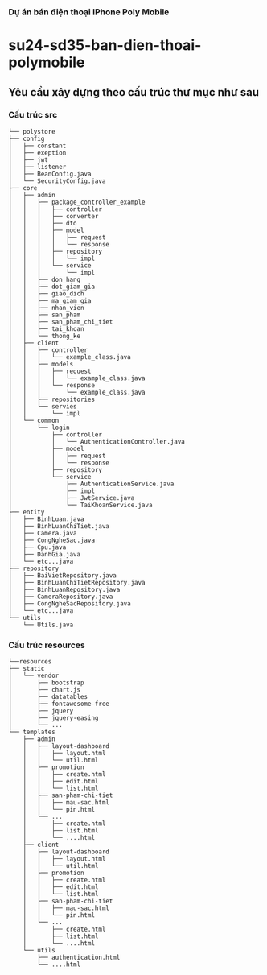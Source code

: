 ### Dự án bán điện thoại IPhone Poly Mobile
# su24-sd35-ban-dien-thoai-polymobile


## Yêu cầu xây dựng theo cấu trúc thư mục như sau

### Cấu trúc src

    └── polystore
    ├── config
    │   ├── constant
    │   ├── exeption
    │   ├── jwt
    │   ├── listener
    │   ├── BeanConfig.java
    │   └── SecurityConfig.java
    ├── core
    │   ├── admin
    │   │   ├── package_controller_example
    │   │   │   ├── controller
    │   │   │   ├── converter
    │   │   │   ├── dto
    │   │   │   ├── model
    │   │   │   │   ├── request
    │   │   │   │   └── response
    │   │   │   ├── repository
    │   │   │   │   └── impl
    │   │   │   └── service
    │   │   │       └── impl
    │   │   ├── don_hang
    │   │   ├── dot_giam_gia
    │   │   ├── giao_dich
    │   │   ├── ma_giam_gia
    │   │   ├── nhan_vien
    │   │   ├── san_pham
    │   │   ├── san_pham_chi_tiet
    │   │   ├── tai_khoan
    │   │   └── thong_ke
    │   ├── client
    │   │   ├── controller
    │   │   │   └── example_class.java
    │   │   ├── models
    │   │   │   ├── request
    │   │   │   │   └── example_class.java
    │   │   │   └── response
    │   │   │       └── example_class.java
    │   │   ├── repositories
    │   │   └── servies
    │   │       └── impl
    │   └── common
    │       └── login
    │           ├── controller
    │           │   └── AuthenticationController.java
    │           ├── model
    │           │   ├── request
    │           │   └── response
    │           ├── repository
    │           └── service
    │               ├── AuthenticationService.java
    │               ├── impl
    │               ├── JwtService.java
    │               └── TaiKhoanService.java
    ├── entity
    │   ├── BinhLuan.java
    │   ├── BinhLuanChiTiet.java
    │   ├── Camera.java
    │   ├── CongNgheSac.java
    │   ├── Cpu.java
    │   ├── DanhGia.java
    │   └── etc...java
    ├── repository
    │   ├── BaiVietRepository.java
    │   ├── BinhLuanChiTietRepository.java
    │   ├── BinhLuanRepository.java
    │   ├── CameraRepository.java
    │   ├── CongNgheSacRepository.java
    │   └── etc...java
    └── utils
        └── Utils.java

### Cấu trúc resources

    └──resources
    ├── static
    │   └── vendor
    │       ├── bootstrap
    │       ├── chart.js
    │       ├── datatables
    │       ├── fontawesome-free
    │       ├── jquery
    │       ├── jquery-easing        
    │       └── ...
    └── templates
        ├── admin
        │   ├── layout-dashboard
        │   │   ├── layout.html
        │   │   └── util.html
        │   ├── promotion
        │   │   ├── create.html
        │   │   ├── edit.html
        │   │   └── list.html
        │   ├── san-pham-chi-tiet
        │   │   ├── mau-sac.html
        │   │   └── pin.html
        │   └── ...
        │       ├── create.html            
        │       ├── list.html
        │       └── ....html
        ├── client
        │   ├── layout-dashboard
        │   │   ├── layout.html
        │   │   └── util.html
        │   ├── promotion
        │   │   ├── create.html
        │   │   ├── edit.html
        │   │   └── list.html
        │   ├── san-pham-chi-tiet
        │   │   ├── mau-sac.html
        │   │   └── pin.html
        │   └── ...
        │       ├── create.html            
        │       ├── list.html
        │       └── ....html
        └── utils
            ├── authentication.html
            └── ....html


        
